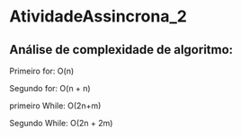 # AtividadeAssincrona_2

## Análise de complexidade de algoritmo:
<p aling="center"> 
  Primeiro for: O(n)
</p>
<p aling="center"> 
  Segundo for: O(n + n)
</p>
<p aling="center"> 
  primeiro While: O(2n+m)
</p>
<p aling="center"> 
  Segundo While: O(2n + 2m)
</p>





